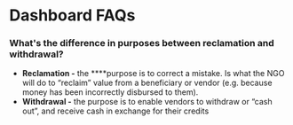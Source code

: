 # Dashboard FAQs

### What's the difference in purposes between reclamation and withdrawal?

* **Reclamation -** the ****purpose is to correct a mistake. Is what the NGO will do to “reclaim” value from a beneficiary or vendor \(e.g. because money has been incorrectly disbursed to them\). 
* **Withdrawal -** the purpose is to enable vendors to withdraw or “cash out”, and receive cash in exchange for their credits



### 

